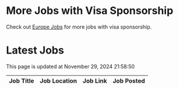 # More Jobs with Visa Sponsorship

Check out [Europe Jobs](https://github.com/sureshparimi/europejobs#latest-jobs) for more jobs with visa sponsorship.

# Latest Jobs

This page is updated at November 29, 2024 21:58:50

| Job Title | Job Location | Job Link | Job Posted |
| --- | --- | --- | --- |
